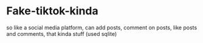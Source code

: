# Fake-tiktok-kinda
so like a social media platform, can add posts, comment on posts, like posts and comments, that kinda stuff (used sqlite)
